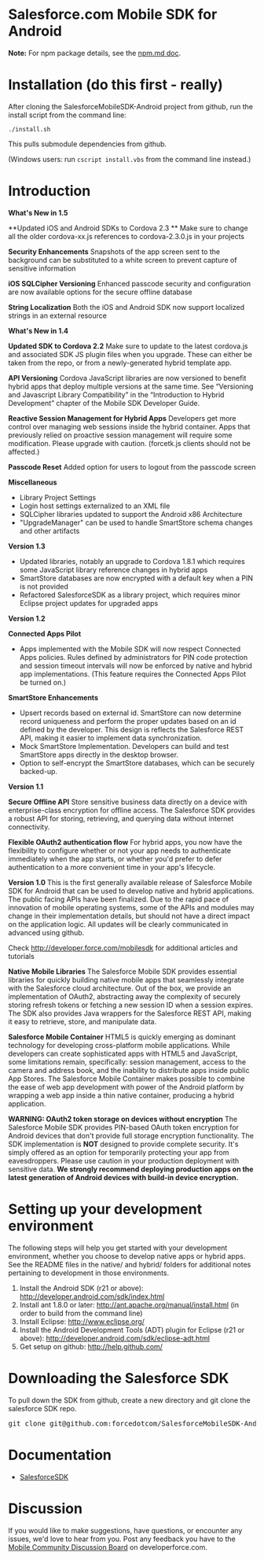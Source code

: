 # Salesforce.com Mobile SDK for Android

**Note:** For npm package details, see the [npm.md doc](https://github.com/forcedotcom/SalesforceMobileSDK-Android/blob/master/npm.md).

Installation (do this first - really)
==
After cloning the SalesforceMobileSDK-Android project from github, run the install script from the command line:

`./install.sh`

This pulls submodule dependencies from github.

(Windows users: run `cscript install.vbs` from the command line instead.)



Introduction
==
__What's New in 1.5__

**Updated iOS and Android SDKs to Cordova 2.3  **
Make sure to change all the older cordova-xx.js references to cordova-2.3.0.js in your projects

**Security Enhancements**
Snapshots of the app screen sent to the background can be substituted to a white screen to prevent capture of sensitive information

**iOS SQLCipher Versioning**
Enhanced passcode security and configuration are now available options for the secure offline database

**String Localization**
Both the iOS and Android SDK now support localized strings in an external resource

__What's New in 1.4__

**Updated SDK to Cordova 2.2**
Make sure to update to the latest cordova.js and associated SDK JS plugin files when you upgrade. These can either be taken from the repo, or from a newly-generated hybrid template app.

**API Versioning**
Cordova JavaScript libraries are now versioned to benefit hybrid apps that deploy multiple versions at the same time. 
See “Versioning and Javascript Library Compatibility” in the “Introduction to Hybrid Development” chapter of the Mobile SDK Developer Guide. 

**Reactive Session Management for Hybrid Apps** 
Developers get more control over managing web sessions inside the hybrid container. Apps that previously relied on proactive session management will require some modification. Please upgrade with caution. (forcetk.js clients should not be affected.)

**Passcode Reset**
Added option for users to logout from the passcode screen

**Miscellaneous**
* Library Project Settings
* Login host settings externalized to an XML file
* SQLCipher libraries updated to support the Android x86 Architecture
* "UpgradeManager" can be used to handle SmartStore schema changes and other artifacts 

__Version 1.3__
* Updated libraries, notably an upgrade to Cordova 1.8.1 which requires some JavaScript library reference changes in hybrid apps
* SmartStore databases are now encrypted with a default key when a PIN is not provided
* Refactored SalesforceSDK as a library project, which requires minor Eclipse project updates for upgraded apps

__Version 1.2__

**Connected Apps Pilot**
* Apps implemented with the Mobile SDK will now respect Connected Apps policies.  Rules defined by administrators for PIN code protection and session timeout intervals will now be enforced by native and hybrid app implementations. (This feature requires the Connected Apps Pilot be turned on.)

**SmartStore Enhancements**
* Upsert records based on external id. SmartStore can now determine record uniqueness and perform the proper updates based on an id defined by the developer. This design is reflects the Salesforce REST API, making it easier to implement data synchronization.
* Mock SmartStore Implementation. Developers can build and test SmartStore apps directly in the desktop browser.
* Option to self-encrypt the SmartStore databases, which can be securely backed-up.

__Version 1.1__ 

**Secure Offline API** 
Store sensitive business data directly on a device with enterprise-class encryption for offline access. The Salesforce SDK provides a robust API for storing, retrieving, and querying  data without internet connectivity. 

**Flexible OAuth2 authentication flow** 
For hybrid apps, you now have the flexibility to configure whether or not your app needs to authenticate immediately when the app starts, or whether you'd prefer to defer authentication to a more convenient time in your app's lifecycle. 

__Version 1.0__
This is the first generally available release of Salesforce Mobile SDK for Android that can be used to develop native and hybrid applications. The public facing APIs have been finalized. Due to the rapid pace of innovation of mobile operating systems, some of the APIs and modules may change in their implementation details, but should not have a direct impact on the application logic. All updates will be clearly communicated in advanced using github.  

Check http://developer.force.com/mobilesdk for additional articles and tutorials


__Native Mobile Libraries__
The Salesforce Mobile SDK provides essential libraries for quickly building native mobile apps that seamlessly integrate with the Salesforce cloud architecture.  Out of the box, we provide an implementation of OAuth2, abstracting away the complexity of securely storing refresh tokens or fetching a new session ID when a session expires. The SDK also provides Java wrappers for the Salesforce REST API, making it easy to retrieve, store, and manipulate data.

__Salesforce Mobile Container__
HTML5 is quickly emerging as dominant technology for developing cross-platform mobile applications. While developers can create sophisticated apps with HTML5 and JavaScript, some limitations remain, specifically: session management, access to the camera and address book, and the inability to distribute apps inside public App Stores. The Salesforce Mobile Container makes possible to combine the ease of web app development with power of the Android platform by wrapping a web app inside a thin native container, producing a hybrid application.

__WARNING: OAuth2 token storage on devices without encryption__
The Salesforce Mobile SDK provides PIN-based OAuth token encryption for Android devices that don't provide full storage encryption functionality.  The SDK implementation is **NOT** designed to provide complete security.  It's simply offered as an option for temporarily protecting your app from eavesdroppers.  Please use caution in your production deployment with sensitive data.  **We strongly recommend deploying production apps on the latest generation of Android devices with build-in device encryption.**



# Setting up your development environment

The following steps will help you get started with your development environment, whether you choose to develop native apps or hybrid apps.  See the README files in the native/ and hybrid/ folders for additional notes pertaining to development in those environments.

1. Install the Android SDK (r21 or above): http://developer.android.com/sdk/index.html
2. Install ant 1.8.0 or later: http://ant.apache.org/manual/install.html (in order to build from the command line)
3. Install Eclipse: http://www.eclipse.org/
4. Install the Android Development Tools (ADT) plugin for Eclipse (r21 or above): http://developer.android.com/sdk/eclipse-adt.html
5. Get setup on github: http://help.github.com/

# Downloading the Salesforce SDK

To pull down the SDK from github, create a new directory and git clone the salesforce SDK repo.
<pre>
git clone git@github.com:forcedotcom/SalesforceMobileSDK-Android.git
</pre>

# Documentation

* [SalesforceSDK](http://forcedotcom.github.com/SalesforceMobileSDK-Android/index.html)

# Discussion

If you would like to make suggestions, have questions, or encounter any issues, we'd love to hear from you.  Post any feedback you have to the [Mobile Community Discussion Board](http://boards.developerforce.com/t5/Mobile/bd-p/mobile) on developerforce.com.
